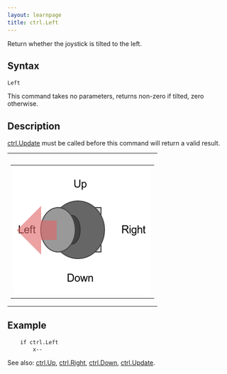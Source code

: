 ```yaml
---
layout: learnpage
title: ctrl.Left
--- 
```


Return whether the joystick is tilted to the left.

## Syntax

    Left

This command takes no parameters, returns non-zero if tilted, zero
otherwise.

## Description

[ctrl.Update](ctrl.Update.html) must be called before this command will
return a valid result.

<table>
<col width="100%" />
<tbody>
<tr class="odd">
<td align="left"><table>
<caption> </caption>
<tbody>
<tr class="odd">
<td align="left"><img src="attachments/15401041/15302760.png" /></td>
</tr>
</tbody>
</table></td>
</tr>
</tbody>
</table>

## Example

        if ctrl.Left
            x--

See also: [ctrl.Up](ctrl.Up.html), [ctrl.Right](ctrl.Right.html),
[ctrl.Down](ctrl.Down.html), [ctrl.Update](ctrl.Update.html).
